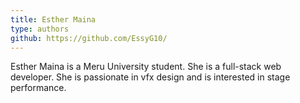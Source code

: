 ```yaml
---
title: Esther Maina
type: authors
github: https://github.com/EssyG10/
---
```


Esther Maina is a Meru University student. She is a full-stack web developer. She is passionate in vfx design and is interested in stage performance.

